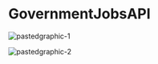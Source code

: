 # GovernmentJobsAPI

![pastedgraphic-1](https://cloud.githubusercontent.com/assets/8931809/21246678/cd30892e-c2ef-11e6-9a05-99b9792d00d6.png)


![pastedgraphic-2](https://cloud.githubusercontent.com/assets/8931809/21246680/d025b2b2-c2ef-11e6-9fdf-756688bc0133.png)
